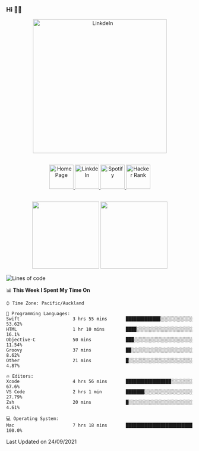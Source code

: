 ### Hi 👋🏻
<p align="center">
 <img alt="LinkdeIn" width="360px" src="https://media.giphy.com/media/fbyGEE9mlqDyE/giphy.gif?cid=ecf05e479e3sjlimgnu6742uu0i3fsxrozdeiq7ngv5qowed&rid=giphy.gif&ct=g" />
</p>

<p align="center">
<br/>
<a href="https://liguo.jiao.co.nz">
  <img alt="Home Page" width="65px" src="https://image.flaticon.com/icons/svg/725/725322.svg" />
</a>
<a href="https://www.linkedin.com/in/liguojiaouc">
  <img alt="LinkdeIn" width="65px" src="https://image.flaticon.com/icons/svg/725/725337.svg" />
</a>
<a href="https://open.spotify.com/user/1233857145?si=96fbba946f584236">
  <img alt="Spotify" width="65px" src="https://image.flaticon.com/icons/svg/725/725281.svg" />
</a>
<a href="https://www.hackerrank.com/iceman201">
  <img alt="Hacker Rank" width="65px" src="https://upload.wikimedia.org/wikipedia/commons/4/40/HackerRank_Icon-1000px.png" />
</a>
</p>

<p align="center">
<br/>
<img height="180px" src="https://github-readme-stats.vercel.app/api/top-langs/?username=iceman201&show_icons=true&layout=compact&theme=onedark&hide_border=true"/>
<img height="180px" src="https://github-readme-stats.vercel.app/api?username=iceman201&show_icons=true&count_private=true&theme=onedark&include_all_commits=true&hide_border=true"/>
</p>

<!--START_SECTION:waka-->
![Lines of code](https://img.shields.io/badge/From%20Hello%20World%20I%27ve%20Written-1.5%20million%20lines%20of%20code-blue)

📊 **This Week I Spent My Time On** 

```text
⌚︎ Time Zone: Pacific/Auckland

💬 Programming Languages: 
Swift                    3 hrs 55 mins       █████████████░░░░░░░░░░░░   53.62% 
HTML                     1 hr 10 mins        ████░░░░░░░░░░░░░░░░░░░░░   16.1% 
Objective-C              50 mins             ███░░░░░░░░░░░░░░░░░░░░░░   11.54% 
Groovy                   37 mins             ██░░░░░░░░░░░░░░░░░░░░░░░   8.62% 
Other                    21 mins             █░░░░░░░░░░░░░░░░░░░░░░░░   4.87%

🔥 Editors: 
Xcode                    4 hrs 56 mins       █████████████████░░░░░░░░   67.6% 
VS Code                  2 hrs 1 min         ███████░░░░░░░░░░░░░░░░░░   27.79% 
Zsh                      20 mins             █░░░░░░░░░░░░░░░░░░░░░░░░   4.61%

💻 Operating System: 
Mac                      7 hrs 18 mins       █████████████████████████   100.0%

```


 Last Updated on 24/09/2021
<!--END_SECTION:waka-->

<!--
**iceman201/iceman201** is a ✨ _special_ ✨ repository because its `README.md` (this file) appears on your GitHub profile.

Here are some ideas to get you started:

- 🔭 I’m currently working on ...
- 🌱 I’m currently learning ...
- 👯 I’m looking to collaborate on ...
- 🤔 I’m looking for help with ...
- 💬 Ask me about ...
- 📫 How to reach me: ...
- 😄 Pronouns: ...
- ⚡ Fun fact: ...
-->
